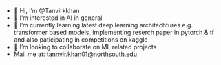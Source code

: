 - 👋 Hi, I’m @Tanvirkkhan
- 👀 I’m interested in AI in general
- 🌱 I’m currently learning latest deep learning architechtures e.g. transformer based models, implementing reserch paper in pytorch & tf and also paticipating in competitions on kaggle
- 💞️ I’m looking to collaborate on ML related projects
- Mail me at: tannvir.khan01@northsouth.edu

<!---
Tanvirkkhan/Tanvirkkhan is a ✨ special ✨ repository because its `README.md` (this file) appears on your GitHub profile.
You can click the Preview link to take a look at your changes.
--->

